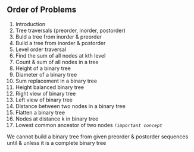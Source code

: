 ## Order of Problems

1. Introduction
2. Tree traversals (preorder, inorder, postorder)
3. Buld a tree from inorder & preorder
4. Build a tree from inorder & postorder
5. Level order traversal
6. Find the sum of all nodes at kth level
7. Count & sum of all nodes in a tree
8. Height of a binary tree
9. Diameter of a binary tree
10. Sum replacement in a binary tree
11. Height balanced binary tree
12. Right view of binary tree
13. Left view of binary tree
14. Distance between two nodes in a binary tree
15. Flatten a binary tree
16. Nodes at distance k in binary tree
17. Lowest common ancestor of two nodes    *`!important concept`*

We cannot build a binary tree from given preorder & postorder sequences until & unless it is a complete binary tree
